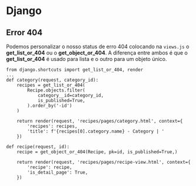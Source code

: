 # Django

## Error 404

Podemos personalizar o nosso status de erro 404 colocando na `views.js` o **get_list_or_404** ou o **get_object_or_404**. A diferença entre ambos é que o **get_list_or_404** é usado para lista e o outro para um objeto único.

```
from django.shortcuts import get_list_or_404, render
...
def category(request, category_id):
    recipes = get_list_or_404(
        Recipe.objects.filter(
            category__id=category_id,
            is_published=True,
        ).order_by('-id')
    )

    return render(request, 'recipes/pages/category.html', context={
        'recipes': recipes,
        'title': f'{recipes[0].category.name} - Category | '
    })

def recipe(request, id):
    recipe = get_object_or_404(Recipe, pk=id, is_published=True,)

    return render(request, 'recipes/pages/recipe-view.html', context={
        'recipe': recipe,
        'is_detail_page': True,
    })

```